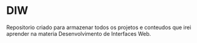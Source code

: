 # DIW
Repositorio criado para armazenar todos os projetos e conteudos que irei aprender na materia Desenvolvimento de Interfaces Web.
